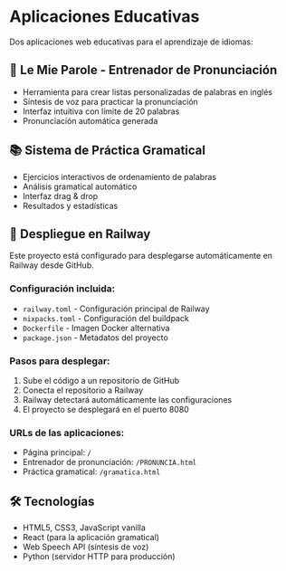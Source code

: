 # Aplicaciones Educativas

Dos aplicaciones web educativas para el aprendizaje de idiomas:

## 🎯 Le Mie Parole - Entrenador de Pronunciación
- Herramienta para crear listas personalizadas de palabras en inglés
- Síntesis de voz para practicar la pronunciación
- Interfaz intuitiva con límite de 20 palabras
- Pronunciación automática generada

## 📚 Sistema de Práctica Gramatical  
- Ejercicios interactivos de ordenamiento de palabras
- Análisis gramatical automático
- Interfaz drag & drop
- Resultados y estadísticas

## 🚀 Despliegue en Railway

Este proyecto está configurado para desplegarse automáticamente en Railway desde GitHub.

### Configuración incluida:
- `railway.toml` - Configuración principal de Railway
- `nixpacks.toml` - Configuración del buildpack
- `Dockerfile` - Imagen Docker alternativa
- `package.json` - Metadatos del proyecto

### Pasos para desplegar:
1. Sube el código a un repositorio de GitHub
2. Conecta el repositorio a Railway
3. Railway detectará automáticamente las configuraciones
4. El proyecto se desplegará en el puerto 8080

### URLs de las aplicaciones:
- Página principal: `/`
- Entrenador de pronunciación: `/PRONUNCIA.html`
- Práctica gramatical: `/gramatica.html`

## 🛠️ Tecnologías
- HTML5, CSS3, JavaScript vanilla
- React (para la aplicación gramatical)
- Web Speech API (síntesis de voz)
- Python (servidor HTTP para producción)